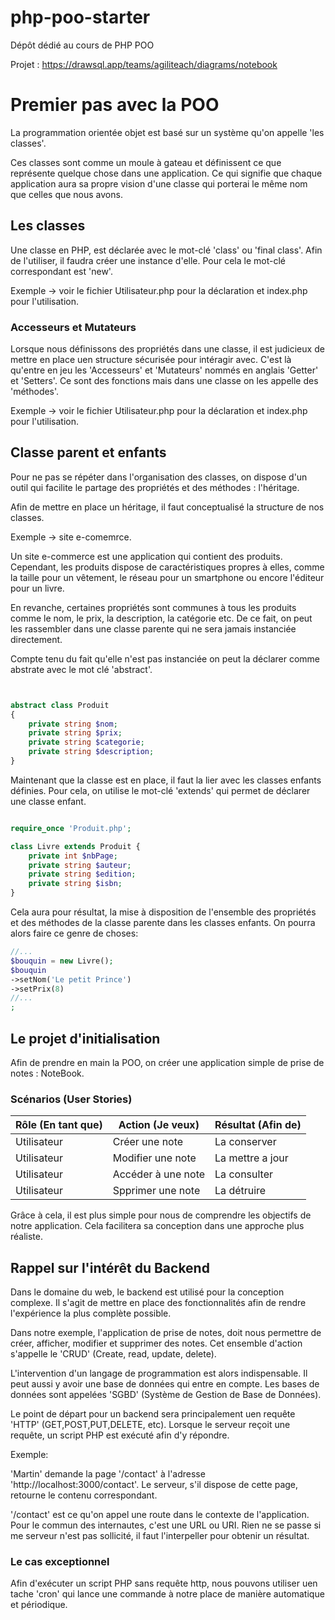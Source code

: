 # php-poo-starter
Dépôt dédié au cours de PHP POO

Projet : https://drawsql.app/teams/agiliteach/diagrams/notebook

# Premier pas avec la POO

La programmation orientée objet est basé sur un système qu'on appelle 'les classes'. 

Ces classes sont comme un moule à gateau et définissent ce que représente quelque chose dans une application. Ce qui signifie que chaque application aura sa propre vision d'une classe qui porterai le même nom que celles que nous avons.

## Les classes

Une classe en PHP, est déclarée avec le mot-clé 'class' ou 'final class'. Afin de l'utiliser, il faudra créer une instance d'elle. Pour cela le mot-clé correspondant est 'new'.

Exemple -> voir le fichier Utilisateur.php pour la déclaration et index.php pour l'utilisation.

### Accesseurs et Mutateurs

Lorsque nous définissons des propriétés dans une classe, il est judicieux de mettre en place uen structure sécurisée pour intéragir avec. C'est là qu'entre en jeu les 'Accesseurs' et 'Mutateurs' nommés en anglais 'Getter' et 'Setters'. Ce sont des fonctions mais dans une classe on les appelle des 'méthodes'.

Exemple -> voir le fichier Utilisateur.php pour la déclaration et index.php pour l'utilisation.

## Classe parent et enfants

Pour ne pas se répéter dans l'organisation des classes, on dispose d'un outil qui facilite le partage des propriétés et des méthodes : l'héritage.

Afin de mettre en place un héritage, il faut conceptualisé la structure de nos classes. 

Exemple -> site e-comemrce.

Un site e-commerce est une application qui contient des produits. Cependant, les produits dispose de caractéristiques propres à elles, comme la taille pour un vêtement, le réseau pour un smartphone ou encore l'éditeur pour un livre.

En revanche, certaines propriétés sont communes à tous les produits comme le nom, le prix, la description, la catégorie etc. De ce fait, on peut les rassembler dans une classe parente qui ne sera jamais instanciée directement.

Compte tenu du fait qu'elle n'est pas instanciée on peut la déclarer comme abstrate avec le mot clé 'abstract'.

```php


abstract class Produit 
{   
    private string $nom;
    private string $prix;
    private string $categorie;
    private string $description;
}
```

Maintenant que la classe est en place, il faut la lier avec les classes enfants définies. Pour cela, on utilise le mot-clé 'extends' qui permet de déclarer une classe enfant.

```php

require_once 'Produit.php';

class Livre extends Produit {
    private int $nbPage;
    private string $auteur;
    private string $edition;
    private string $isbn;
}
```

Cela aura pour résultat, la mise à disposition de l'ensemble des propriétés et des méthodes de la classe parente dans les classes enfants. On pourra alors faire ce genre de choses: 

```php
//...
$bouquin = new Livre();
$bouquin 
->setNom('Le petit Prince')
->setPrix(8)
//...
;
```

## Le projet d'initialisation

Afin de prendre en main la POO, on créer une application simple de prise de notes : NoteBook.

### Scénarios (User Stories)

| Rôle (En tant que) | Action (Je veux)    | Résultat (Afin de) |
| ---                | ---                 | ---                |
| Utilisateur        | Créer une note      | La conserver       |
| Utilisateur        | Modifier une note   | La mettre a jour   |
| Utilisateur        | Accéder à une note  | La consulter       |
| Utilisateur        | Spprimer une note   | La détruire        |

Grâce à cela, il est plus simple pour nous de comprendre les objectifs de notre application.
Cela facilitera sa conception dans une approche plus réaliste.

## Rappel sur l'intérêt du Backend

Dans le domaine du web, le backend est utilisé pour la conception complexe.
Il s'agit de mettre en place des fonctionnalités afin de rendre l'expérience la plus complète possible.

Dans notre exemple, l'application de prise de notes, doit nous permettre de créer, afficher, modifier et supprimer des notes. Cet ensemble d'action s'appelle le 'CRUD' (Create, read, update, delete).

L'intervention d'un langage de programmation est alors indispensable. Il peut aussi y avoir une base de données qui entre en compte. Les bases de données sont appelées 'SGBD' (Système de Gestion de Base de Données).

Le point de départ pour un backend sera principalement uen requête 'HTTP' (GET,POST,PUT,DELETE, etc). Lorsque le serveur reçoit une requête, un script PHP est exécuté afin d'y répondre.

Exemple:

'Martin' demande la page '/contact' à l'adresse 'http://localhost:3000/contact'.
Le serveur, s'il dispose de cette page, retourne le contenu correspondant. 

'/contact' est ce qu'on appel une route dans le contexte de l'application. Pour le commun des internautes, c'est une URL ou URI. Rien ne se passe si me serveur n'est pas sollicité, il faut l'interpeller pour obtenir un résultat. 

### Le cas exceptionnel

Afin d'exécuter un script PHP sans requête http, nous pouvons utiliser uen tache 'cron' qui lance une commande à notre place de manière automatique et périodique.